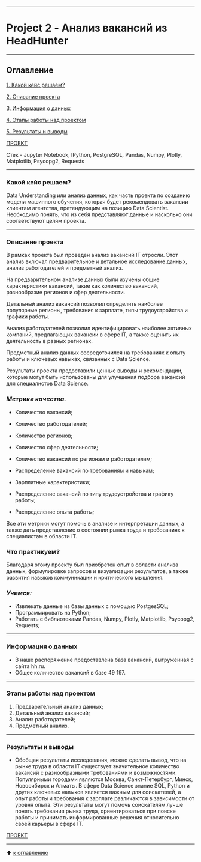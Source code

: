 
---

# Project 2 - Анализ вакансий из HeadHunter

---

## Оглавление
  [1. Какой кейс решаем?](https://github.com/211604270720/Project_Skillfactory/tree/master/project_2#Какой-кейс-решаем)
  
  [2. Описание проекта](https://github.com/211604270720/Project_Skillfactory/tree/master/project_2#Описание-проекта)

  [3. Информация о данных](https://github.com/211604270720/Project_Skillfactory/tree/master/project_2#Информация-о-данных)

  [4. Этапы работы над проектом](https://github.com/211604270720/Project_Skillfactory/tree/master/project_2#Этапы-работы-над-проектом)

  [5. Результаты и выводы](https://github.com/211604270720/Project_Skillfactory/tree/master/project_2#Результаты-и-выводы)

  [ПРОЕКТ](https://github.com/211604270720/Project_Skillfactory/blob/master/project_2/Project-2.ipynb)

  Стек - Jupyter Notebook, IPython, PostgreSQL, Pandas, Numpy, Plotly, Matplotlib, Psycopg2, Requests
  
---

### Какой кейс решаем?

Data Understanding или анализ данных, как часть проекта по созданию модели машинного обучения, которая будет рекомендовать вакансии клиентам агентства, претендующим на позицию Data Scientist. Необходимо понять, что из себя представляют данные и насколько они соответствуют целям проекта.

---

### Описание проекта

В рамках проекта был проведен анализ вакансий IT отросли. Этот анализ включал предварительное и детальное исследование данных, анализ работодателей и предметный анализ.

На предварительном анализе данных были изучены общие характеристики вакансий, такие как количество вакансий, разнообразие регионов и сфер деятельности.

Детальный анализ вакансий позволил определить наиболее популярные регионы, требования к зарплате, типы трудоустройства и графики работы.

Анализ работодателей позволил идентифицировать наиболее активных компаний, предлагающих вакансии в сфере IT, а также оценить их деятельность в разных регионах.

Предметный анализ данных сосредоточился на требованиях к опыту работы и ключевых навыках, связанных с Data Science.

Результаты проекта предоставили ценные выводы и рекомендации, которые могут быть использованы для улучшения подбора вакансий для специалистов Data Science.

  ### *Метрики качества.*

  - Количество вакансий;

  - Количество работодателей;

  - Количество регионов;

  - Количество сфер деятельности;

  - Количество вакансий по регионам и работодателям;

  - Распределение вакансий по требованиям и навыкам;

  - Зарплатные характеристики;

  - Распределение вакансий по типу трудоустройства и графику работы;

  - Распределение опыта работы;

  Все эти метрики могут помочь в анализе и интерпретации данных, а также дать представление о состоянии рынка труда и требованиях к специалистам в области IT.

### Что практикуем?

  Благодаря этому проекту был приобретен опыт в области анализа данных, формулировке запросов и визуализации результатов, а также развития навыков коммуникации и критического мышления.

### *Учимся:*

  - Извлекать данные из базы данных с помощью PostgesSQL;
  - Программировать на Python;
  - Работать с библиотеками Pandas, Numpy, Plotly, Matplotlib, Psycopg2, Requests;
      
---

### Информация о данных

* В наше распоряжение предоставлена база вакансий, выгруженная с сайта hh.ru.
* Общее количество вакансий в базе 49 197.

---

### Этапы работы над проектом

  1. Предварительный анализ данных;
  2. Детальный анализ вакансий;
  3. Анализ работодателей;
  4. Предметный анализ.

---

### Результаты и выводы

- Обобщая результаты исследования, можно сделать вывод, что на рынке труда в области IT существует значительное количество вакансий с разнообразными требованиями и возможностями. Популярными городами являются Москва, Санкт-Петербург, Минск, Новосибирск и Алматы. В сфере Data Science знание SQL, Python и других ключевых навыков является важным для соискателей, а опыт работы и требования к зарплате различаются в зависимости от уровня опыта. Эти результаты могут помочь соискателям лучше понять требования рынка труда, ориентироваться при поиске работы и принимать информированные решения относительно своей карьеры в сфере IT.

[ПРОЕКТ](https://github.com/211604270720/Project_Skillfactory/blob/master/project_2/Project-2.ipynb)

---

:arrow_up: [к оглавлению](https://github.com/211604270720/Project_Skillfactory/tree/master/project_2#Оглавление)
